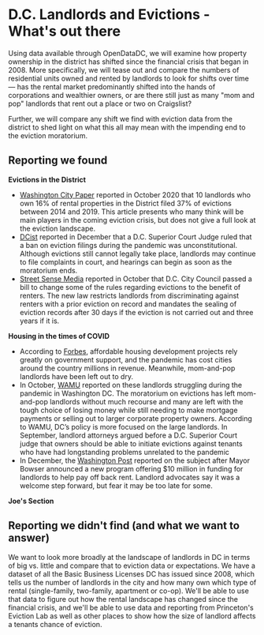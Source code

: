 # D.C. Landlords and Evictions - What's out there #

Using data available through OpenDataDC, we will examine how property ownership in the district has shifted since the financial crisis that began in 2008. More specifically, we will tease out and compare the numbers of residential units owned and rented by landlords to look for shifts over time — has the rental market predominantly shifted into the hands of corporations and wealthier owners, or are there still just as many "mom and pop" landlords that rent out a place or two on Craigslist?

Further, we will compare any shift we find with eviction data from the district to shed light on what this all may mean with the impending end to the eviction moratorium.

## Reporting we found ##

**Evictions in the District**

+ [Washington City Paper](https://washingtoncitypaper.com/article/500983/these-landlords-file-the-most-evictions-in-d-c/) reported in October 2020 that 10 landlords who own 16% of rental properties in the District filed 37% of evictions between 2014 and 2019. This article presents who many think will be main players in the coming eviction crisis, but does not give a full look at the eviction landscape. 
+ [DCist](https://dcist.com/story/20/12/16/judge-strikes-down-dc-ban-eviction-filings/) reported in December that a D.C. Superior Court Judge ruled that a ban on eviction filings during the pandemic was unconstitutional. Although evictions still cannot legally take place, landlords may continue to file complaints in court, and hearings can begin as soon as the moratorium ends.
+ [Street Sense Media](https://www.streetsensemedia.org/article/seal-tenant-eviction-records-limit-landlord-filing/#.YBNh0ehKhPY) reported in October that D.C. City Council passed a bill to change some of the rules regarding evictions to the benefit of renters. The new law restricts landlords from discriminating against renters with a prior eviction on record and mandates the sealing of eviction records after 30 days if the eviction is not carried out and three years if it is.

**Housing in the times of COVID**

+ According to [Forbes](https://www.forbes.com/sites/jennifercastenson/2020/10/12/the-pandemic-threatens-the-already-vulnerable-affordable-housing-crisis/?sh=e345bcc393d3), affordable housing development projects rely greatly on government support, and the pandemic has cost cities around the country millions in revenue. Meanwhile, mom-and-pop landlords have been left out to dry.
+ In October, [WAMU](https://wamu.org/story/20/10/27/dc-landlords-eviction-moratorium-coronavirus-pandemic-relief-housing/) reported on these landlords struggling during the pandemic in Washington DC. The moratorium on evictions has left mom-and-pop landlords without much recourse and many are left with the tough choice of losing money while still needing to make mortgage payments or selling out to larger corporate property owners. According to WAMU, DC’s policy is more focused on the large landlords. In September, landlord attorneys argued before a D.C. Superior Court judge that owners should be able to initiate evictions against tenants who have had longstanding problems unrelated to the pandemic
+ In December, the [Washington Post](https://www.washingtonpost.com/dc-md-va/2020/12/09/small-landlords-struggle-under-covid-eviction-moratoriums/) reported on the subject after Mayor Bowser announced a new program offering $10 million in funding for landlords to help pay off back rent. Landlord advocates say it was a welcome step forward, but fear it may be too late for some. 

**Joe's Section**


## Reporting we didn't find (and what we want to answer) ##

We want to look more broadly at the landscape of landlords in DC in terms of big vs. little and compare that to eviction data or expectations. We have a dataset of all the Basic Business Licenses DC has issued since 2008, which tells us the number of landlords in the city and how many own which type of rental (single-family, two-family, apartment or co-op). We'll be able to use that data to figure out how the rental landscape has changed since the financial crisis, and we'll be able to use data and reporting from Princeton's Eviction Lab as well as other places to show how the size of landlord affects a tenants chance of eviction.
